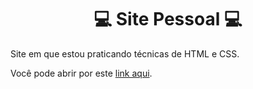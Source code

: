 # <div align="center">:computer: **Site Pessoal** :computer:</div>
<p> Site em que estou praticando técnicas de HTML e CSS.
<p> Você pode abrir por este <a href="https://lucasmouravarela.github.io/">link aqui</a>.
